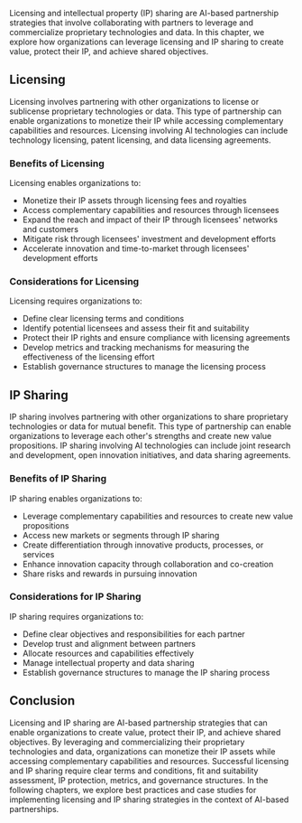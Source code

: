 
Licensing and intellectual property (IP) sharing are AI-based partnership strategies that involve collaborating with partners to leverage and commercialize proprietary technologies and data. In this chapter, we explore how organizations can leverage licensing and IP sharing to create value, protect their IP, and achieve shared objectives.

Licensing
---------

Licensing involves partnering with other organizations to license or sublicense proprietary technologies or data. This type of partnership can enable organizations to monetize their IP while accessing complementary capabilities and resources. Licensing involving AI technologies can include technology licensing, patent licensing, and data licensing agreements.

### Benefits of Licensing

Licensing enables organizations to:

* Monetize their IP assets through licensing fees and royalties
* Access complementary capabilities and resources through licensees
* Expand the reach and impact of their IP through licensees' networks and customers
* Mitigate risk through licensees' investment and development efforts
* Accelerate innovation and time-to-market through licensees' development efforts

### Considerations for Licensing

Licensing requires organizations to:

* Define clear licensing terms and conditions
* Identify potential licensees and assess their fit and suitability
* Protect their IP rights and ensure compliance with licensing agreements
* Develop metrics and tracking mechanisms for measuring the effectiveness of the licensing effort
* Establish governance structures to manage the licensing process

IP Sharing
----------

IP sharing involves partnering with other organizations to share proprietary technologies or data for mutual benefit. This type of partnership can enable organizations to leverage each other's strengths and create new value propositions. IP sharing involving AI technologies can include joint research and development, open innovation initiatives, and data sharing agreements.

### Benefits of IP Sharing

IP sharing enables organizations to:

* Leverage complementary capabilities and resources to create new value propositions
* Access new markets or segments through IP sharing
* Create differentiation through innovative products, processes, or services
* Enhance innovation capacity through collaboration and co-creation
* Share risks and rewards in pursuing innovation

### Considerations for IP Sharing

IP sharing requires organizations to:

* Define clear objectives and responsibilities for each partner
* Develop trust and alignment between partners
* Allocate resources and capabilities effectively
* Manage intellectual property and data sharing
* Establish governance structures to manage the IP sharing process

Conclusion
----------

Licensing and IP sharing are AI-based partnership strategies that can enable organizations to create value, protect their IP, and achieve shared objectives. By leveraging and commercializing their proprietary technologies and data, organizations can monetize their IP assets while accessing complementary capabilities and resources. Successful licensing and IP sharing require clear terms and conditions, fit and suitability assessment, IP protection, metrics, and governance structures. In the following chapters, we explore best practices and case studies for implementing licensing and IP sharing strategies in the context of AI-based partnerships.

